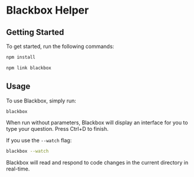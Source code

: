 
# Blackbox Helper

## Getting Started

To get started, run the following commands:
```bash
npm install

npm link blackbox
```

## Usage

To use Blackbox, simply run:
```bash
blackbox
```

When run without parameters, Blackbox will display an interface for you to type your question. Press Ctrl+D to finish.

If you use the `--watch` flag:
```bash
blackbox --watch
```
Blackbox will read and respond to code changes in the current directory in real-time.
